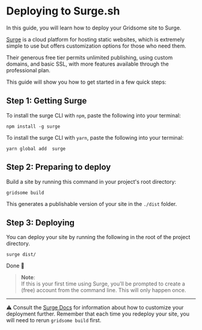 # Deploying to Surge.sh

In this guide, you will learn how to deploy your Gridsome site to Surge.

[Surge](https://surge.sh/) is a cloud platform for hosting static websites, which is extremely simple to use but offers customization options for those who need them.

Their generous free tier permits unlimited publishing, using custom domains, and basic SSL, with more features available through the professional plan.

This guide will show you how to get started in a few quick steps:

## Step 1: Getting Surge

To install the surge CLI with `npm`, paste the following into your terminal:

```shell
npm install -g surge
```

To install the surge CLI with `yarn`, paste the following into your terminal:

```shell
yarn global add  surge
```

## Step 2: Preparing to deploy

Build a site by running this command in your project's root directory:

```shell
gridsome build
```

This generates a publishable version of your site in the `./dist` folder.

## Step 3: Deploying

You can deploy your site by running the following in the root of the project directory.

```shell
surge dist/
```

Done 🙂

>
> __Note__: <br/>
> If this is your first time using Surge, you'll be prompted to create a (free) account from the command line. This will only happen once.
>

---

⚠️ Consult the [Surge Docs](https://surge.sh/help/) for information about how to customize your deployment further. Remember that each time you redeploy your site, you will need to rerun `gridsome build` first.